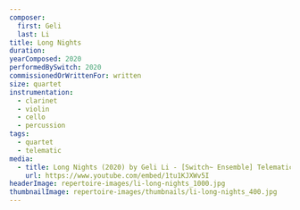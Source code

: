 ```yaml
---
composer:
  first: Geli
  last: Li
title: Long Nights
duration:
yearComposed: 2020
performedBySwitch: 2020
commissionedOrWrittenFor: written
size: quartet
instrumentation:
  - clarinet
  - violin
  - cello
  - percussion
tags:
  - quartet
  - telematic
media:
  - title: Long Nights (2020) by Geli Li - [Switch~ Ensemble] Telematic Performance
    url: https://www.youtube.com/embed/1tu1KJXWv5I
headerImage: repertoire-images/li-long-nights_1000.jpg
thumbnailImage: repertoire-images/thumbnails/li-long-nights_400.jpg
---
```

